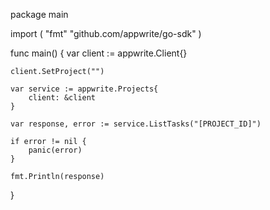 package main

import (
    "fmt"
    "github.com/appwrite/go-sdk"
)

func main() {
    var client := appwrite.Client{}

    client.SetProject("")

    var service := appwrite.Projects{
        client: &client
    }

    var response, error := service.ListTasks("[PROJECT_ID]")

    if error != nil {
        panic(error)
    }

    fmt.Println(response)
}